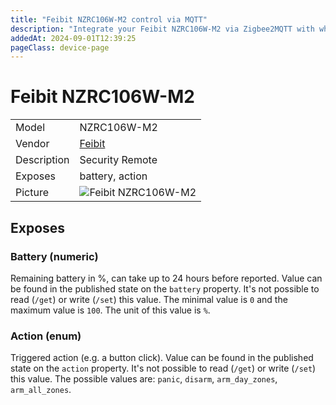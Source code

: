 ```yaml
---
title: "Feibit NZRC106W-M2 control via MQTT"
description: "Integrate your Feibit NZRC106W-M2 via Zigbee2MQTT with whatever smart home infrastructure you are using without the vendor's bridge or gateway."
addedAt: 2024-09-01T12:39:25
pageClass: device-page
---
```


<!-- !!!! -->
<!-- ATTENTION: This file is auto-generated through docgen! -->
<!-- You can only edit the "Notes"-Section between the two comment lines "Notes BEGIN" and "Notes END". -->
<!-- Do not use h1 or h2 heading within "## Notes"-Section. -->
<!-- !!!! -->

# Feibit NZRC106W-M2

|     |     |
|-----|-----|
| Model | NZRC106W-M2  |
| Vendor  | [Feibit](/supported-devices/#v=Feibit)  |
| Description | Security Remote |
| Exposes | battery, action |
| Picture | ![Feibit NZRC106W-M2](https://www.zigbee2mqtt.io/images/devices/NZRC106W-M2.png) |


<!-- Notes BEGIN: You can edit here. Add "## Notes" headline if not already present. -->


<!-- Notes END: Do not edit below this line -->




## Exposes

### Battery (numeric)
Remaining battery in %, can take up to 24 hours before reported.
Value can be found in the published state on the `battery` property.
It's not possible to read (`/get`) or write (`/set`) this value.
The minimal value is `0` and the maximum value is `100`.
The unit of this value is `%`.

### Action (enum)
Triggered action (e.g. a button click).
Value can be found in the published state on the `action` property.
It's not possible to read (`/get`) or write (`/set`) this value.
The possible values are: `panic`, `disarm`, `arm_day_zones`, `arm_all_zones`.


